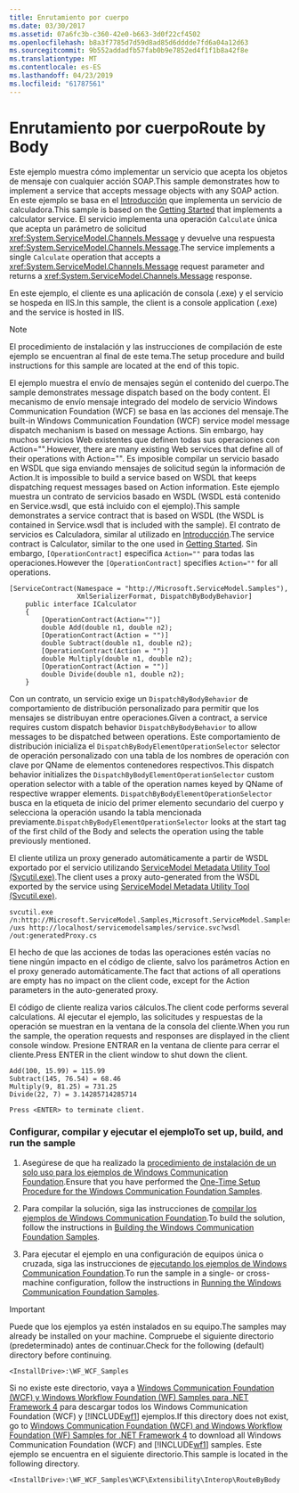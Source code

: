 ```yaml
---
title: Enrutamiento por cuerpo
ms.date: 03/30/2017
ms.assetid: 07a6fc3b-c360-42e0-b663-3d0f22cf4502
ms.openlocfilehash: b8a3f7785d7d59d8ad85d6dddde7fd6a04a12d63
ms.sourcegitcommit: 9b552addadfb57fab0b9e7852ed4f1f1b8a42f8e
ms.translationtype: MT
ms.contentlocale: es-ES
ms.lasthandoff: 04/23/2019
ms.locfileid: "61787561"
---
```

# <a name="route-by-body"></a><span data-ttu-id="6965f-102">Enrutamiento por cuerpo</span><span class="sxs-lookup"><span data-stu-id="6965f-102">Route by Body</span></span>
<span data-ttu-id="6965f-103">Este ejemplo muestra cómo implementar un servicio que acepta los objetos de mensaje con cualquier acción SOAP.</span><span class="sxs-lookup"><span data-stu-id="6965f-103">This sample demonstrates how to implement a service that accepts message objects with any SOAP action.</span></span> <span data-ttu-id="6965f-104">En este ejemplo se basa en el [Introducción](../../../../docs/framework/wcf/samples/getting-started-sample.md) que implementa un servicio de calculadora.</span><span class="sxs-lookup"><span data-stu-id="6965f-104">This sample is based on the [Getting Started](../../../../docs/framework/wcf/samples/getting-started-sample.md) that implements a calculator service.</span></span> <span data-ttu-id="6965f-105">El servicio implementa una operación `Calculate` única que acepta un parámetro de solicitud <xref:System.ServiceModel.Channels.Message> y devuelve una respuesta <xref:System.ServiceModel.Channels.Message>.</span><span class="sxs-lookup"><span data-stu-id="6965f-105">The service implements a single `Calculate` operation that accepts a <xref:System.ServiceModel.Channels.Message> request parameter and returns a <xref:System.ServiceModel.Channels.Message> response.</span></span>  
  
 <span data-ttu-id="6965f-106">En este ejemplo, el cliente es una aplicación de consola (.exe) y el servicio se hospeda en IIS.</span><span class="sxs-lookup"><span data-stu-id="6965f-106">In this sample, the client is a console application (.exe) and the service is hosted in IIS.</span></span>  
  
> [!NOTE]
>  <span data-ttu-id="6965f-107">El procedimiento de instalación y las instrucciones de compilación de este ejemplo se encuentran al final de este tema.</span><span class="sxs-lookup"><span data-stu-id="6965f-107">The setup procedure and build instructions for this sample are located at the end of this topic.</span></span>  
  
 <span data-ttu-id="6965f-108">El ejemplo muestra el envío de mensajes según el contenido del cuerpo.</span><span class="sxs-lookup"><span data-stu-id="6965f-108">The sample demonstrates message dispatch based on the body content.</span></span> <span data-ttu-id="6965f-109">El mecanismo de envío mensaje integrado del modelo de servicio Windows Communication Foundation (WCF) se basa en las acciones del mensaje.</span><span class="sxs-lookup"><span data-stu-id="6965f-109">The built-in Windows Communication Foundation (WCF) service model message dispatch mechanism is based on message Actions.</span></span> <span data-ttu-id="6965f-110">Sin embargo, hay muchos servicios Web existentes que definen todas sus operaciones con Action="".</span><span class="sxs-lookup"><span data-stu-id="6965f-110">However, there are many existing Web services that define all of their operations with Action="".</span></span> <span data-ttu-id="6965f-111">Es imposible compilar un servicio basado en WSDL que siga enviando mensajes de solicitud según la información de Action.</span><span class="sxs-lookup"><span data-stu-id="6965f-111">It is impossible to build a service based on WSDL that keeps dispatching request messages based on Action information.</span></span> <span data-ttu-id="6965f-112">Este ejemplo muestra un contrato de servicios basado en WSDL (WSDL está contenido en Service.wsdl, que está incluido con el ejemplo).</span><span class="sxs-lookup"><span data-stu-id="6965f-112">This sample demonstrates a service contract that is based on WSDL (the WSDL is contained in Service.wsdl that is included with the sample).</span></span> <span data-ttu-id="6965f-113">El contrato de servicios es Calculadora, similar al utilizado en [Introducción](../../../../docs/framework/wcf/samples/getting-started-sample.md).</span><span class="sxs-lookup"><span data-stu-id="6965f-113">The service contract is Calculator, similar to the one used in [Getting Started](../../../../docs/framework/wcf/samples/getting-started-sample.md).</span></span> <span data-ttu-id="6965f-114">Sin embargo, `[OperationContract]` especifica `Action=""` para todas las operaciones.</span><span class="sxs-lookup"><span data-stu-id="6965f-114">However the `[OperationContract]` specifies `Action=""` for all operations.</span></span>  
  
```  
[ServiceContract(Namespace = "http://Microsoft.ServiceModel.Samples"),    
                 XmlSerializerFormat, DispatchByBodyBehavior]  
    public interface ICalculator  
    {  
        [OperationContract(Action="")]  
        double Add(double n1, double n2);  
        [OperationContract(Action = "")]  
        double Subtract(double n1, double n2);  
        [OperationContract(Action = "")]  
        double Multiply(double n1, double n2);  
        [OperationContract(Action = "")]  
        double Divide(double n1, double n2);  
    }  
```  
  
 <span data-ttu-id="6965f-115">Con un contrato, un servicio exige un `DispatchByBodyBehavior` de comportamiento de distribución personalizado para permitir que los mensajes se distribuyan entre operaciones.</span><span class="sxs-lookup"><span data-stu-id="6965f-115">Given a contract, a service requires custom dispatch behavior `DispatchByBodyBehavior` to allow messages to be dispatched between operations.</span></span> <span data-ttu-id="6965f-116">Este comportamiento de distribución inicializa el `DispatchByBodyElementOperationSelector` selector de operación personalizado con una tabla de los nombres de operación con clave por QName de elementos contenedores respectivos.</span><span class="sxs-lookup"><span data-stu-id="6965f-116">This dispatch behavior initializes the `DispatchByBodyElementOperationSelector` custom operation selector with a table of the operation names keyed by QName of respective wrapper elements.</span></span> <span data-ttu-id="6965f-117">`DispatchByBodyElementOperationSelector` busca en la etiqueta de inicio del primer elemento secundario del cuerpo y selecciona la operación usando la tabla mencionada previamente.</span><span class="sxs-lookup"><span data-stu-id="6965f-117">`DispatchByBodyElementOperationSelector` looks at the start tag of the first child of the Body and selects the operation using the table previously mentioned.</span></span>  
  
 <span data-ttu-id="6965f-118">El cliente utiliza un proxy generado automáticamente a partir de WSDL exportado por el servicio utilizando [ServiceModel Metadata Utility Tool (Svcutil.exe)](../../../../docs/framework/wcf/servicemodel-metadata-utility-tool-svcutil-exe.md).</span><span class="sxs-lookup"><span data-stu-id="6965f-118">The client uses a proxy auto-generated from the WSDL exported by the service using [ServiceModel Metadata Utility Tool (Svcutil.exe)](../../../../docs/framework/wcf/servicemodel-metadata-utility-tool-svcutil-exe.md).</span></span>  
  
```  
svcutil.exe  /n:http://Microsoft.ServiceModel.Samples,Microsoft.ServiceModel.Samples /uxs http://localhost/servicemodelsamples/service.svc?wsdl /out:generatedProxy.cs  
```  
  
 <span data-ttu-id="6965f-119">El hecho de que las acciones de todas las operaciones estén vacías no tiene ningún impacto en el código de cliente, salvo los parámetros Action en el proxy generado automáticamente.</span><span class="sxs-lookup"><span data-stu-id="6965f-119">The fact that actions of all operations are empty has no impact on the client code, except for the Action parameters in the auto-generated proxy.</span></span>  
  
 <span data-ttu-id="6965f-120">El código de cliente realiza varios cálculos.</span><span class="sxs-lookup"><span data-stu-id="6965f-120">The client code performs several calculations.</span></span> <span data-ttu-id="6965f-121">Al ejecutar el ejemplo, las solicitudes y respuestas de la operación se muestran en la ventana de la consola del cliente.</span><span class="sxs-lookup"><span data-stu-id="6965f-121">When you run the sample, the operation requests and responses are displayed in the client console window.</span></span> <span data-ttu-id="6965f-122">Presione ENTRAR en la ventana de cliente para cerrar el cliente.</span><span class="sxs-lookup"><span data-stu-id="6965f-122">Press ENTER in the client window to shut down the client.</span></span>  
  
```  
Add(100, 15.99) = 115.99  
Subtract(145, 76.54) = 68.46  
Multiply(9, 81.25) = 731.25  
Divide(22, 7) = 3.14285714285714  
  
Press <ENTER> to terminate client.  
```  
  
### <a name="to-set-up-build-and-run-the-sample"></a><span data-ttu-id="6965f-123">Configurar, compilar y ejecutar el ejemplo</span><span class="sxs-lookup"><span data-stu-id="6965f-123">To set up, build, and run the sample</span></span>  
  
1. <span data-ttu-id="6965f-124">Asegúrese de que ha realizado la [procedimiento de instalación de un solo uso para los ejemplos de Windows Communication Foundation](../../../../docs/framework/wcf/samples/one-time-setup-procedure-for-the-wcf-samples.md).</span><span class="sxs-lookup"><span data-stu-id="6965f-124">Ensure that you have performed the [One-Time Setup Procedure for the Windows Communication Foundation Samples](../../../../docs/framework/wcf/samples/one-time-setup-procedure-for-the-wcf-samples.md).</span></span>  
  
2. <span data-ttu-id="6965f-125">Para compilar la solución, siga las instrucciones de [compilar los ejemplos de Windows Communication Foundation](../../../../docs/framework/wcf/samples/building-the-samples.md).</span><span class="sxs-lookup"><span data-stu-id="6965f-125">To build the solution, follow the instructions in [Building the Windows Communication Foundation Samples](../../../../docs/framework/wcf/samples/building-the-samples.md).</span></span>  
  
3. <span data-ttu-id="6965f-126">Para ejecutar el ejemplo en una configuración de equipos única o cruzada, siga las instrucciones de [ejecutando los ejemplos de Windows Communication Foundation](../../../../docs/framework/wcf/samples/running-the-samples.md).</span><span class="sxs-lookup"><span data-stu-id="6965f-126">To run the sample in a single- or cross-machine configuration, follow the instructions in [Running the Windows Communication Foundation Samples](../../../../docs/framework/wcf/samples/running-the-samples.md).</span></span>  
  
> [!IMPORTANT]
>  <span data-ttu-id="6965f-127">Puede que los ejemplos ya estén instalados en su equipo.</span><span class="sxs-lookup"><span data-stu-id="6965f-127">The samples may already be installed on your machine.</span></span> <span data-ttu-id="6965f-128">Compruebe el siguiente directorio (predeterminado) antes de continuar.</span><span class="sxs-lookup"><span data-stu-id="6965f-128">Check for the following (default) directory before continuing.</span></span>  
>   
>  `<InstallDrive>:\WF_WCF_Samples`  
>   
>  <span data-ttu-id="6965f-129">Si no existe este directorio, vaya a [Windows Communication Foundation (WCF) y Windows Workflow Foundation (WF) Samples para .NET Framework 4](https://go.microsoft.com/fwlink/?LinkId=150780) para descargar todos los Windows Communication Foundation (WCF) y [!INCLUDE[wf1](../../../../includes/wf1-md.md)] ejemplos.</span><span class="sxs-lookup"><span data-stu-id="6965f-129">If this directory does not exist, go to [Windows Communication Foundation (WCF) and Windows Workflow Foundation (WF) Samples for .NET Framework 4](https://go.microsoft.com/fwlink/?LinkId=150780) to download all Windows Communication Foundation (WCF) and [!INCLUDE[wf1](../../../../includes/wf1-md.md)] samples.</span></span> <span data-ttu-id="6965f-130">Este ejemplo se encuentra en el siguiente directorio.</span><span class="sxs-lookup"><span data-stu-id="6965f-130">This sample is located in the following directory.</span></span>  
>   
>  `<InstallDrive>:\WF_WCF_Samples\WCF\Extensibility\Interop\RouteByBody`  

